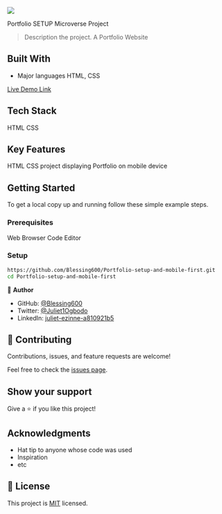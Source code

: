 ![](https://img.shields.io/badge/Microverse-blueviolet)

Portfolio SETUP Microverse Project

> Description the project.
> A Portfolio Website

## Built With

- Major languages HTML, CSS

[Live Demo Link](https://github.com/Blessing600/Portfolio-setup-and-mobile-first.git)

## Tech Stack

HTML
CSS

## Key Features

HTML CSS project displaying Portfolio on mobile device

## Getting Started

To get a local copy up and running follow these simple example steps.

### Prerequisites

Web Browser
Code Editor

### Setup

```bash
https://github.com/Blessing600/Portfolio-setup-and-mobile-first.git
cd Portfolio-setup-and-mobile-first
```

👤 **Author**

- GitHub: [@Blessing600](https://github.com/Blessing600)
- Twitter: [@Juliet1Ogbodo](https://twitter.com/Juliet1Ogbodo)
- LinkedIn: [juliet-ezinne-a810921b5](https://www.linkedin.com/in/juliet-ezinne-a810921b5/)

## 🤝 Contributing

Contributions, issues, and feature requests are welcome!

Feel free to check the [issues page](../../issues/).

## Show your support

Give a ⭐️ if you like this project!

## Acknowledgments

- Hat tip to anyone whose code was used
- Inspiration
- etc

## 📝 License

This project is [MIT](./MIT.md) licensed.
